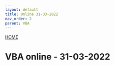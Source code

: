 ```yaml
---
layout: default
title: Online 31-03-2022
nav_order: 2
parent: VBA
---
```

[HOME](../README.md)
# VBA online - 31-03-2022
